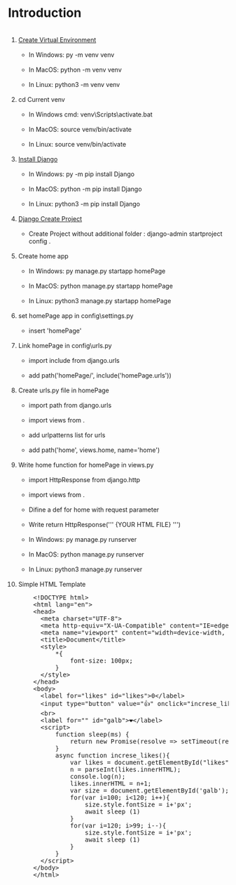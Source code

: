 # Introduction

<ol>
  <br><li><a href="https://www.w3schools.com/django/django_create_virtual_environment.php">Create Virtual Environment</a>
    <ul>
     <br><li>In Windows: py -m venv venv</li>
     <br><li>In MacOS: python -m venv venv</li>
     <br><li>In Linux: python3 -m venv venv</li>
    </ul>
  </li>
  <br><li>cd Current venv
    <ul>
     <br><li>In Windows cmd: venv\Scripts\activate.bat</li>
     <br><li>In MacOS: source venv/bin/activate</li>
     <br><li>In Linux: source venv/bin/activate</li>
    </ul>
  </li>
  <br><li><a href="https://www.w3schools.com/django/django_install_django.php">Install Django</a>
    <ul>
     <br><li>In Windows: py -m pip install Django</li>
     <br><li>In MacOS: python -m pip install Django</li>
     <br><li>In Linux: python3 -m pip install Django</li>
    </ul>
  </li>
  <br><li><a href="https://www.w3schools.com/django/django_create_project.php">Django Create Project</a>
    <ul>
     <br><li>Create Project without additional folder : django-admin startproject config .</li>
    </ul>
  </li>
  <br><li>Create home app
    <ul>
     <br><li>In Windows: py manage.py startapp homePage</li>
     <br><li>In MacOS: python manage.py startapp homePage</li>
     <br><li>In Linux: python3 manage.py startapp homePage</li>
    </ul>
  </li>
  <br><li>set homePage app in config\settings.py
    <ul>
     <br><li>insert 'homePage'</li>
    </ul>
  </li>
  <br><li>Link homePage in config\urls.py
    <ul>
     <br><li>import include from django.urls</li>
     <br><li>add path('homePage/', include('homePage.urls'))</li>
    </ul>
  </li>
  <br><li>Create urls.py file in homePage
    <ul>
     <br><li>import path from django.urls</li>
     <br><li>import views from .</li>
     <br><li>add urlpatterns list for urls</li>
     <br><li>add path('home', views.home, name='home')</li>
    </ul>
  </li>
  <br><li>Write home function for homePage in views.py
    <ul>
     <br><li>import HttpResponse from django.http</li>
     <br><li>import views from .</li>
     <br><li>Difine a def for home with request parameter</li>
     <br><li>Write return HttpResponse(''' {YOUR HTML FILE} ''')</li>
     <br><li>In Windows: py manage.py runserver</li>
     <br><li>In MacOS: python manage.py runserver</li>
     <br><li>In Linux: python3 manage.py runserver</li>
    </ul>
  </li>
  <br><li>Simple HTML Template
    <pre>
    &lt;!DOCTYPE html&gt;
    &lt;html lang="en"&gt;
    &lt;head&gt;
      &lt;meta charset="UTF-8"&gt;
      &lt;meta http-equiv="X-UA-Compatible" content="IE=edge"&gt;
      &lt;meta name="viewport" content="width=device-width, initial-scale=1.0"&gt;
      &lt;title&gt;Document&lt;/title&gt;
      &lt;style&gt;
          *{
              font-size: 100px;
          }
      &lt;/style&gt;
    &lt;/head&gt;
    &lt;body&gt;
      &lt;label for="likes" id="likes"&gt;0&lt;/label&gt;
      &lt;input type="button" value="👍" onclick="increse_likes()"&gt;
      &lt;br&gt;
      &lt;label for="" id="galb"&gt;❤️&lt;/label&gt;
      &lt;script&gt;
          function sleep(ms) {
              return new Promise(resolve => setTimeout(resolve, ms));
          }
          async function increse_likes(){
              var likes = document.getElementById("likes");
              n = parseInt(likes.innerHTML);
              console.log(n);
              likes.innerHTML = n+1;
              var size = document.getElementById('galb');
              for(var i=100; i<120; i++){
                  size.style.fontSize = i+'px';
                  await sleep (1)
              }
              for(var i=120; i>99; i--){
                  size.style.fontSize = i+'px';
                  await sleep (1)
              }
          }
      &lt;/script&gt;
    &lt;/body&gt;
    &lt;/html&gt;
    </pre>
  </li>
</ol>
